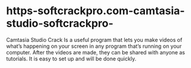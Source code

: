 # https-softcrackpro.com-camtasia-studio-softcrackpro-
Camtasia Studio Crack  Is a useful program that lets you make videos of what’s happening on your screen in any program that’s running on your computer. After the videos are made, they can be shared with anyone as tutorials. It is easy to set up and will be done quickly. 
